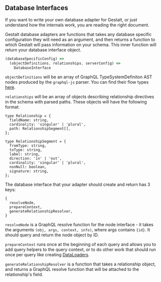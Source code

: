 Database Interfaces
-------------------

If you want to write your own database adapter for Gestalt, or just understand
how the internals work, you are reading the right document.

Gestalt database adapters are functions that takes any database specific
configuration they will need as an argument, and then returns a function to
which Gestalt will pass information on your schema.  This inner function will
return your database interface object.

```javascript
(databaseSpecificConfig) =>
  (objectDefinitions, relationships, serverConfig) =>
    DatabaseInterface
```

`objectDefinitions` will be an array of GraphQL TypeSystemDefiniton AST nodes
produced by the `graphql-js` parser.  You can find their flow types
[here](//github.com/graphql/graphql-js/blob/master/src/language/ast.js).

`relationships` will be an array of objects describing relationship directives
in the schema with parsed paths.  These objects will have the following format:

```
type Relationship = {
  fieldName: string,
  cardinality: 'singular' | 'plural',
  path: RelationshipSegment[],
};

type RelationshipSegment = {
  fromType: string,
  toType: string,
  label: string,
  direction: 'in' | 'out',
  cardinality: 'singular' | 'plural',
  nonNull: boolean,
  signature: string,
};
```

The database interface that your adapter should create and return has 3 keys:

```
{
  resolveNode,
  prepareContext,
  generateRelationshipResolver,
}
```

`resolveNode` is a GraphQL resolve function for the node interface - it takes
the arguments `(obj, args, context, info)`, where args contains `{id}`. It
should query and return the node object by ID.

`prepareContext` runs once at the beginning of each query and allows you to add
query helpers to the query context, or to do other work that should run
once per query like creating [DataLoaders](//github.com/facebook/dataloader).

`generateRelationshipResolver` is a function that takes a relationship object,
and returns a GraphQL resolve function that will be attached to the
relationship's field.
